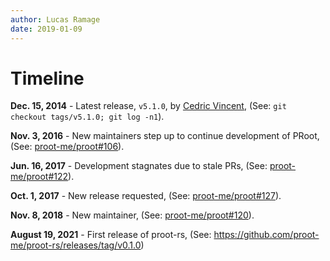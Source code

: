 ```yaml
---
author: Lucas Ramage
date: 2019-01-09
---
```


# Timeline

**Dec. 15, 2014** - Latest release, `v5.1.0`, by [Cedric Vincent](https://github.com/cedric-vincent), (See: `git checkout tags/v5.1.0; git log -n1`).

**Nov. 3, 2016** - New maintainers step up to continue development of PRoot, (See: [proot-me/proot#106](https://github.com/proot-me/proot/issues/106)).

**Jun. 16, 2017** - Development stagnates due to stale PRs, (See: [proot-me/proot#122](https://github.com/proot-me/proot/issues/122)).

**Oct. 1, 2017** - New release requested, (See: [proot-me/proot#127](https://github.com/proot-me/proot/issues/127)).

**Nov. 8, 2018** - New maintainer, (See: [proot-me/proot#120](https://github.com/proot-me/proot/issues/120#issuecomment-437127451)).

**August 19, 2021** - First release of proot-rs, (See: https://github.com/proot-me/proot-rs/releases/tag/v0.1.0)
